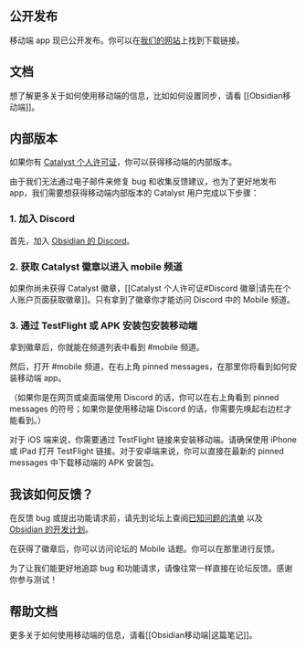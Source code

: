 ## 公开发布

移动端 app 现已公开发布。你可以在[我们的网站](https://obsidian.md/mobile)上找到下载链接。

## 文档

想了解更多关于如何使用移动端的信息，比如如何设置同步，请看 [[Obsidian移动端]]。

## 内部版本

如果你有 [Catalyst 个人许可证](https://obsidian.md/pricing)，你可以获得移动端的内部版本。

由于我们无法通过电子邮件来修复 bug 和收集反馈建议，也为了更好地发布 app，我们需要想获得移动端内部版本的 Catalyst 用户完成以下步骤：

### 1. 加入 Discord

首先，加入 [Obsidian 的 Discord](https://discord.gg/veuWUTm)。

### 2. 获取 Catalyst 徽章以进入 mobile 频道

如果你尚未获得 Catalyst 徽章，[[Catalyst 个人许可证#Discord 徽章|请先在个人账户页面获取徽章]]。只有拿到了徽章你才能访问 Discord 中的 Mobile 频道。

### 3. 通过 TestFlight 或 APK 安装包安装移动端

拿到徽章后，你就能在频道列表中看到 #mobile 频道。

然后，打开 #mobile 频道，在右上角 pinned messages，在那里你将看到如何安装移动端 app。

（如果你是在网页或桌面端使用 Discord 的话，你可以在右上角看到 pinned messages 的符号；如果你是使用移动端 Discord 的话，你需要先唤起右边栏才能看到。）

对于 iOS 端来说，你需要通过 TestFlight 链接来安装移动端。请确保使用 iPhone 或 iPad 打开 TestFlight 链接。对于安卓端来说，你可以直接在最新的 pinned messages 中下载移动端的 APK 安装包。

## 我该如何反馈？

在反馈 bug 或提出功能请求前，请先到论坛上查阅[已知问题的清单](https://forum.obsidian.md/t/list-of-known-issues/14286) 以及 [Obsidian 的开发计划](https://trello.com/b/Psqfqp7I/obsidian-roadmap)。

在获得了徽章后，你可以访问论坛的 Mobile 话题。你可以在那里进行反馈。

为了让我们能更好地追踪 bug 和功能请求，请像往常一样直接在论坛反馈。感谢你参与测试！

## 帮助文档

更多关于如何使用移动端的信息，请看[[Obsidian移动端|这篇笔记]]。